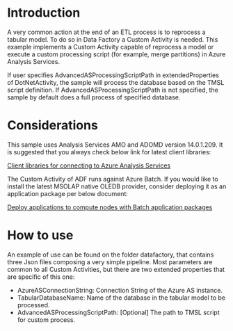# Introduction
A very common action at the end of an ETL process is to reprocess a tabular model. To do so in Data Factory a Custom Activity is needed.
This example implements a Custom Activity capable of reprocess a model or execute a custom processing script (for example, merge partitions) in Azure Analysis Services. 

If user specifies AdvancedASProcessingScriptPath in extendedProperties of DotNetActivity, the sample will process the database based on the TMSL script definition.
If AdvancedASProcessingScriptPath is not specified, the sample by default does a full process of specified database. 


# Considerations
This sample uses Analysis Services AMO and ADOMD version 14.0.1.209. It is suggested that you always check below link for latest client libraries: 

[Client libraries for connecting to Azure Analysis Services](https://docs.microsoft.com/en-us/azure/analysis-services/analysis-services-data-providers)

The Custom Activity of ADF runs against Azure Batch. If you would like to install the latest MSOLAP native OLEDB provider, consider deploying it as an application package per below document: 

[Deploy applications to compute nodes with Batch application packages](https://docs.microsoft.com/en-us/azure/batch/batch-application-packages)

# How to use
An example of use can be found on the folder datafactory, that contains three Json files composing a very simple pipeline.
Most parameters are common to all Custom Activities, but there are two extended properties that are specific of this one:

- AzureASConnectionString: Connection String of the Azure AS instance.
- TabularDatabaseName: Name of the database in the tabular model to be processed.
- AdvancedASProcessingScriptPath: [Optional] The path to TMSL script for custom process. 


